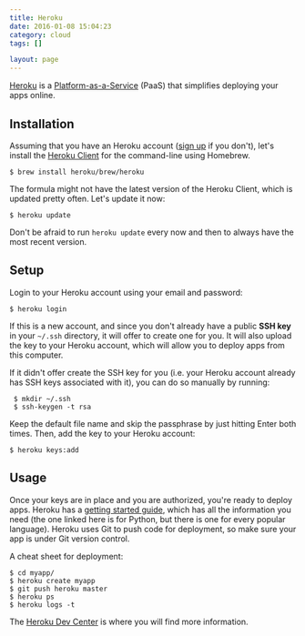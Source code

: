 ```yaml
---
title: Heroku
date: 2016-01-08 15:04:23
category: cloud
tags: []

layout: page
---
```


[Heroku](http://www.heroku.com/) is a [Platform-as-a-Service](http://en.wikipedia.org/wiki/Platform_as_a_service) (PaaS) that simplifies deploying your apps online.

## Installation

Assuming that you have an Heroku account ([sign up](https://signup.heroku.com) if you don't), let's install the [Heroku Client](https://devcenter.heroku.com/articles/using-the-cli) for the command-line using Homebrew.

    $ brew install heroku/brew/heroku

The formula might not have the latest version of the Heroku Client, which is updated pretty often. Let's update it now:

    $ heroku update

Don't be afraid to run `heroku update` every now and then to always have the most recent version.

## Setup

Login to your Heroku account using your email and password:

    $ heroku login

If this is a new account, and since you don't already have a public **SSH key** in your `~/.ssh` directory, it will offer to create one for you. It will also upload the key to your Heroku account, which will allow you to deploy apps from this computer.

If it didn't offer create the SSH key for you (i.e. your Heroku account already has SSH keys associated with it), you can do so manually by running:

     $ mkdir ~/.ssh
     $ ssh-keygen -t rsa

Keep the default file name and skip the passphrase by just hitting Enter both times. Then, add the key to your Heroku account:

    $ heroku keys:add

## Usage

Once your keys are in place and you are authorized, you're ready to deploy apps. Heroku has a [getting started guide](https://devcenter.heroku.com/articles/python), which has all the information you need (the one linked here is for Python, but there is one for every popular language). Heroku uses Git to push code for deployment, so make sure your app is under Git version control.

A cheat sheet for deployment:

    $ cd myapp/
    $ heroku create myapp
    $ git push heroku master
    $ heroku ps
    $ heroku logs -t

The [Heroku Dev Center](https://devcenter.heroku.com/) is where you will find more information.
